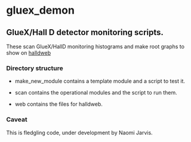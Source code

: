 # gluex_demon

## GlueX/Hall D detector monitoring scripts.

These scan GlueX/HallD monitoring histograms and make root graphs to show on [halldweb](https://halldweb.jlab.org/gluex_demon/demon.html?RunPeriod=RunPeriod-2022-05&Version=24)

### Directory structure

* make_new_module contains a template module and a script to test it.

* scan contains the operational modules and the script to run them.

* web contains the files for halldweb.

### Caveat
This is fledgling code, under development by Naomi Jarvis.
